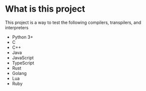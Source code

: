 # What is this project

This project is a way to test the following compilers, transpilers, and interpreters

- Python 3+
- C
- C++
- Java
- JavaScript
- TypeScript
- Rust
- Golang
- Lua
- Ruby